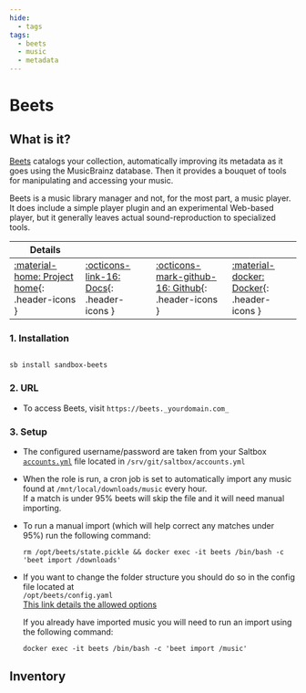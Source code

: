 ```yaml
---
hide:
  - tags
tags:
  - beets
  - music
  - metadata
---
```


# Beets

## What is it?

[Beets](https://beets.io/) catalogs your collection, automatically improving its metadata as it goes using the MusicBrainz database. Then it provides a bouquet of tools for manipulating and accessing your music.

Beets is a music library manager and not, for the most part, a music player. It does include a simple player plugin and an experimental Web-based player, but it generally leaves actual sound-reproduction to specialized tools.

| Details     |             |             |             |
|-------------|-------------|-------------|-------------|
| [:material-home: Project home](https://beets.io/){: .header-icons } | [:octicons-link-16: Docs](http://beets.readthedocs.org/){: .header-icons } | [:octicons-mark-github-16: Github](http://github.com/beetbox/beets){: .header-icons } | [:material-docker: Docker](https://hub.docker.com/r/linuxserver/beets){: .header-icons }|

### 1. Installation

```  { .shell }

sb install sandbox-beets

```

### 2. URL

- To access Beets, visit `https://beets._yourdomain.com_`

### 3. Setup

- The configured username/password are taken from your Saltbox [`accounts.yml`](../../saltbox/install/install.md#step-2-configuration) file located in `/srv/git/saltbox/accounts.yml`
- When the role is run, a cron job is set to automatically import any music found at `/mnt/local/downloads/music` every hour.  <br />
  If a match is under 95% beets will skip the file and it will need manual importing.
- To run a manual import (which will help correct any matches under 95%) run the following command:

    ``` { .shell }
    rm /opt/beets/state.pickle && docker exec -it beets /bin/bash -c 'beet import /downloads'
    ```

- If you want to change the folder structure you should do so in the config file located at  <br />
  `/opt/beets/config.yaml` <br />
  [This link details the allowed options](https://beets.readthedocs.io/en/v1.4.7/reference/config.html#path-format-configuration)

    If you already have imported music you will need to run an import using the following command:

    ``` { .shell }
    docker exec -it beets /bin/bash -c 'beet import /music'
    ```

## Inventory
<!-- BEGIN SALTBOX MANAGED VARIABLES SECTION -->
<!-- END SALTBOX MANAGED VARIABLES SECTION -->

